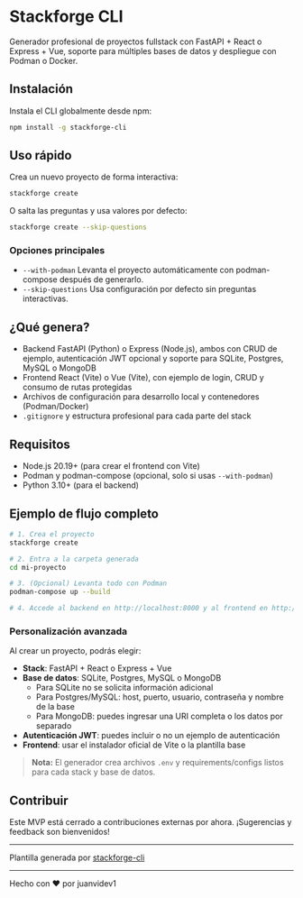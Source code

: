 # Stackforge CLI

Generador profesional de proyectos fullstack con FastAPI + React o Express + Vue, soporte para múltiples bases de datos y despliegue con Podman o Docker.

## Instalación

Instala el CLI globalmente desde npm:

```sh
npm install -g stackforge-cli
```

## Uso rápido

Crea un nuevo proyecto de forma interactiva:

```sh
stackforge create
```

O salta las preguntas y usa valores por defecto:

```sh
stackforge create --skip-questions
```

### Opciones principales

- `--with-podman` Levanta el proyecto automáticamente con podman-compose después de generarlo.
- `--skip-questions` Usa configuración por defecto sin preguntas interactivas.

## ¿Qué genera?

- Backend FastAPI (Python) o Express (Node.js), ambos con CRUD de ejemplo, autenticación JWT opcional y soporte para SQLite, Postgres, MySQL o MongoDB
- Frontend React (Vite) o Vue (Vite), con ejemplo de login, CRUD y consumo de rutas protegidas
- Archivos de configuración para desarrollo local y contenedores (Podman/Docker)
- `.gitignore` y estructura profesional para cada parte del stack

## Requisitos

- Node.js 20.19+ (para crear el frontend con Vite)
- Podman y podman-compose (opcional, solo si usas `--with-podman`)
- Python 3.10+ (para el backend)

## Ejemplo de flujo completo

```sh
# 1. Crea el proyecto
stackforge create

# 2. Entra a la carpeta generada
cd mi-proyecto

# 3. (Opcional) Levanta todo con Podman
podman-compose up --build

# 4. Accede al backend en http://localhost:8000 y al frontend en http://localhost:5173
```

### Personalización avanzada

Al crear un proyecto, podrás elegir:

- **Stack**: FastAPI + React o Express + Vue
- **Base de datos**: SQLite, Postgres, MySQL o MongoDB
  - Para SQLite no se solicita información adicional
  - Para Postgres/MySQL: host, puerto, usuario, contraseña y nombre de la base
  - Para MongoDB: puedes ingresar una URI completa o los datos por separado
- **Autenticación JWT**: puedes incluir o no un ejemplo de autenticación
- **Frontend**: usar el instalador oficial de Vite o la plantilla base

> **Nota:** El generador crea archivos `.env` y requirements/configs listos para cada stack y base de datos.

## Contribuir

Este MVP está cerrado a contribuciones externas por ahora. ¡Sugerencias y feedback son bienvenidos!

---

Plantilla generada por [stackforge-cli](https://www.npmjs.com/package/stackforge-cli)

---

Hecho con ❤️ por juanvidev1
